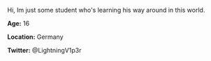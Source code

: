 Hi,
Im just some student who's learning his way around in this world.

__Age:__ 16

__Location:__ Germany

__Twitter:__ @LightningV1p3r
